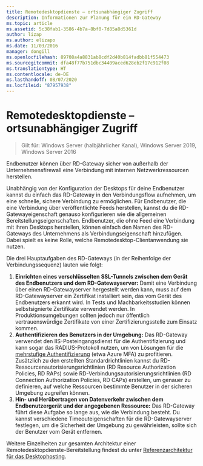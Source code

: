 ```yaml
---
title: Remotedesktopdienste – ortsunabhängiger Zugriff
description: Informationen zur Planung für ein RD-Gateway
ms.topic: article
ms.assetid: 5c38fab1-3586-4b7a-8bf0-7d85a8d5361d
author: lizap
ms.author: elizapo
ms.date: 11/03/2016
manager: dongill
ms.openlocfilehash: 89708a4a8831ab8cdf2d40b814fadbb81f554473
ms.sourcegitcommit: dfa48f77b751dbc34409aced628eb2f17c912f08
ms.translationtype: HT
ms.contentlocale: de-DE
ms.lasthandoff: 08/07/2020
ms.locfileid: "87957938"
---
```

# <a name="remote-desktop-services---access-from-anywhere"></a>Remotedesktopdienste – ortsunabhängiger Zugriff

>Gilt für: Windows Server (halbjährlicher Kanal), Windows Server 2019, Windows Server 2016

Endbenutzer können über RD-Gateway sicher von außerhalb der Unternehmensfirewall eine Verbindung mit internen Netzwerkressourcen herstellen.

Unabhängig von der Konfiguration der Desktops für deine Endbenutzer kannst du einfach das RD-Gateway in den Verbindungsflow aufnehmen, um eine schnelle, sichere Verbindung zu ermöglichen. Für Endbenutzer, die eine Verbindung über veröffentlichte Feeds herstellen, kannst du die RD-Gatewayeigenschaft genauso konfigurieren wie die allgemeinen Bereitstellungseigenschaften. Endbenutzer, die ohne Feed eine Verbindung mit ihren Desktops herstellen, können einfach den Namen des RD-Gateways des Unternehmens als Verbindungseigenschaft hinzufügen. Dabei spielt es keine Rolle, welche Remotedesktop-Clientanwendung sie nutzen.

Die drei Hauptaufgaben des RD-Gateways (in der Reihenfolge der Verbindungssequenz) lauten wie folgt:
1. **Einrichten eines verschlüsselten SSL-Tunnels zwischen dem Gerät des Endbenutzers und dem RD-Gatewayserver:** Damit eine Verbindung über einen RD-Gatewayserver hergestellt werden kann, muss auf dem RD-Gatewayserver ein Zertifikat installiert sein, das vom Gerät des Endbenutzers erkannt wird. In Tests und Machbarkeitsstudien können selbstsignierte Zertifikate verwendet werden. In Produktionsumgebungen sollten jedoch nur öffentlich vertrauenswürdige Zertifikate von einer Zertifizierungsstelle zum Einsatz kommen.
2. **Authentifizieren des Benutzers in der Umgebung:** Das RD-Gateway verwendet den IIS-Posteingangsdienst für die Authentifizierung und kann sogar das RADIUS-Protokoll nutzen, um von Lösungen für die [mehrstufige Authentifizierung](rds-plan-mfa.md) (etwa Azure MFA) zu profitieren. Zusätzlich zu den erstellten Standardrichtlinien kannst du RD-Ressourcenautorisierungsrichtlinien (RD Resource Authorization Policies, RD RAPs) sowie RD-Verbindungsautorisierungsrichtlinien (RD Connection Authorization Policies, RD CAPs) erstellen, um genauer zu definieren, auf welche Ressourcen bestimmte Benutzer in der sicheren Umgebung zugreifen können.
3. **Hin- und Herübertragen von Datenverkehr zwischen dem Endbenutzergerät und der angegebenen Ressource:** Das RD-Gateway führt diese Aufgabe so lange aus, wie die Verbindung besteht. Du kannst verschiedene Timeouteigenschaften für die RD-Gatewayserver festlegen, um die Sicherheit der Umgebung zu gewährleisten, sollte sich der Benutzer vom Gerät entfernen.

Weitere Einzelheiten zur gesamten Architektur einer Remotedesktopdienste-Bereitstellung findest du unter [Referenzarchitektur für das Desktophosting](desktop-hosting-reference-architecture.md).